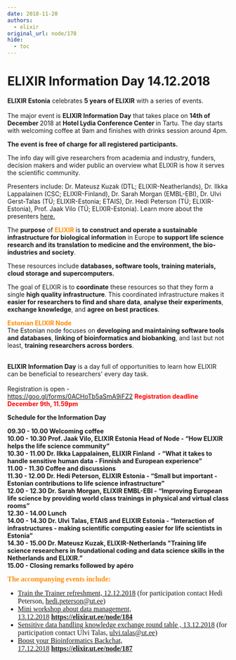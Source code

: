 ```yaml
---
date: 2018-11-20
authors:
  - elixir
original_url: node/178
hide:
  - toc
---
```


# ELIXIR Information Day 14.12.2018

<p><strong>ELIXIR Estonia</strong> celebrates <strong>5 years of ELIXIR</strong> with a series of events.<br />
<br />
The major event is <strong>ELIXIR Information Day</strong> that takes place on <strong>14th of December </strong>2018 at <strong>Hotel Lydia Conference Center </strong>in Tartu.&nbsp;The day starts with welcoming coffee at 9am and finishes with&nbsp;drinks session around 4pm.</p>

<p><strong>The event is free of charge for all registered participants.</strong></p>

<p>The info day will give researchers from academia and industry, funders, decision makers and wider public an overview what ELIXIR is how it serves the scientific community.</p>

<p>Presenters include: Dr. Mateusz Kuzak (DTL; ELIXIR-Neatherlands), Dr. Ilkka Lappalainen (CSC; ELIXIR-Finland), Dr. Sarah Morgan (EMBL-EBI), Dr. Ulvi Gerst-Talas (TÜ; ELIXIR-Estonia;&nbsp;ETAIS), Dr. Hedi Peterson (TÜ; ELIXIR-Estonia), Prof. Jaak Vilo (TÜ; ELIXIR-Estonia). Learn more about the presenters <a href="https://elixir.ut.ee/node/181">here.</a></p>

<p>The <strong>purpose</strong> of <span style="color:#FF8C00;"><strong>ELIXIR</strong></span> is <strong>to construct and operate a sustainable infrastructure for biological information</strong> in Europe <strong>to support life science research and its translation to medicine and the environment, the bio-industries and society</strong>.</p>

<p>These resources include <strong>databases, software tools, training materials, cloud storage and supercomputers.</strong></p>

<p>The goal of ELIXIR is to <strong>coordinate</strong> these resources so that they form a single <strong>high quality infrastructure</strong>. This coordinated infrastructure makes it <strong>easier for researchers to find and share data</strong>, <strong>analyse their experiments</strong>, <strong>exchange knowledge</strong>, and <strong>agree on best practices</strong>.</p>

<p><span style="color:#FF8C00;"><strong>Estonian ELIXIR Node</strong></span><br />
The Estonian node focuses on <strong>developing and maintaining software tools and databases</strong>, <strong>linking of bioinformatics and biobanking</strong>, and last but not least, <strong>training researchers across borders</strong>.</p>

<p><br />
<strong>ELIXIR Information Day</strong> is a day full of opportunities to learn how ELIXIR can be beneficial to researchers' every day task.&nbsp;<br />
<br />
Registration is open - <a href="https://goo.gl/forms/0ACHoTb5aSmA9iFZ2">https://goo.gl/forms/0ACHoTb5aSmA9iFZ2</a>&nbsp;<span style="color:#FF0000;"><strong>Registration deadline December 9th, 11.59pm</strong></span></p>

<p dir="ltr"><b id="docs-internal-guid-4583e378-7fff-8c5e-b00d-8445122c6ed7">Schedule for the Information Day</b></p>

<p><b id="docs-internal-guid-4583e378-7fff-8c5e-b00d-8445122c6ed7">09.30 - 10.00 Welcoming coffee<br />
10.00 - 10.30 Prof. Jaak Vilo, ELIXIR Estonia Head of Node - “How ELIXIR helps the life science community”<br />
10.30 - 11.00 Dr. Ilkka Lappalainen, ELIXIR Finland &nbsp;- “What it takes to handle sensitive human data - Finnish and European experience”<br />
11.00 - 11.30 Coffee and discussions<br />
11.30 - 12.00 Dr. Hedi Peterson, ELIXIR Estonia - “Small but important - Estonian contributions to life science infrastructure”<br />
12.00 - 12.30 Dr. Sarah Morgan, ELIXIR EMBL-EBI - “Improving European life science by providing world class trainings in physical and virtual class rooms”<br />
12.30 - 14.00 Lunch<br />
14.00 - 14.30 Dr. Ulvi Talas, ETAIS and ELIXIR Estonia - “Interaction of infrastructures - making scientific computing easier for life scientists in Estonia”<br />
14.30 - 15.00 Dr. Mateusz Kuzak, ELIXIR-Netherlands "Training life science researchers in foundational coding and data science skills in the Netherlands and ELIXIR.”<br />
15.00 - Closing remarks followed by apéro</b></p>

<p><span style="font-size:16px;"><span style="color:#FF8C00;"><font face="Calibri"><b>The accompanying events include:</b></font></span></span></p>

<ul type="disc">
	<li><span style="font-size:16px;"><font face="Calibri"><u>Train the Trainer refreshment, 12.12.2018</u>&nbsp;(for participation contact Hedi Peterson,&nbsp;<a href="mailto:hedi.peterson@ut.ee" id="LPlnk733483" moz-do-not-send="true" previewremoved="true">hedi.peterson@ut.ee</a>)</font></span></li>
	<li><span style="font-size:16px;"><font face="Calibri"><u>Mini workshop about data management, 13.12.2018</u>&nbsp;<a href="https://elixir.ut.ee/node/184" id="LPlnk253333" moz-do-not-send="true" previewremoved="true"><b>https://elixir.ut.ee/node/184</b></a></font></span></li>
	<li><span style="font-size:16px;"><font face="Calibri"><u>Sensitive data handling knowledge exchange round table , 13.12.2018</u>&nbsp;(for participation contact Ulvi Talas,&nbsp;<a href="mailto:ulvi.talas@ut.ee" id="LPlnk373898" moz-do-not-send="true" previewremoved="true">ulvi.talas@ut.ee</a>)</font></span></li>
	<li><span style="font-size:16px;"><font face="Calibri"><u>Boost your Bioinformatics Backchat, 17.12.2018</u>&nbsp;<a href="https://elixir.ut.ee/node/187" id="LPlnk697019" moz-do-not-send="true" previewremoved="true"><b>https://elixir.ut.ee/node/187</b></a></font></span></li>
</ul>

<p>&nbsp;</p>

